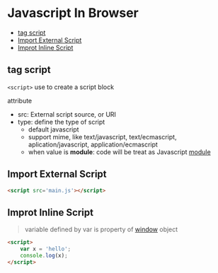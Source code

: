 # Javascript In Browser

* [tag script](#tag-script)
* [Import External Script](#import-external-script)
* [Improt Inline Script](#improt-inline-script)

## tag script

`<script>` use to create a script block

attribute

- src: External script source, or URI
- type: define the type of script
  - default javascript
  - support mime, like text/javascript, text/ecmascript, aplication/javascript, application/ecmascript
  - when value is **module**: code will be treat as Javascript [module](javascript-module.md)

## Import External Script

```html
<script src='main.js'></script>
```

## Improt Inline Script

> variable defined by var is property of [window](javascript-dom.md#window) object

```html
<script>
    var x = 'hello';
    console.log(x);
</script>
```
